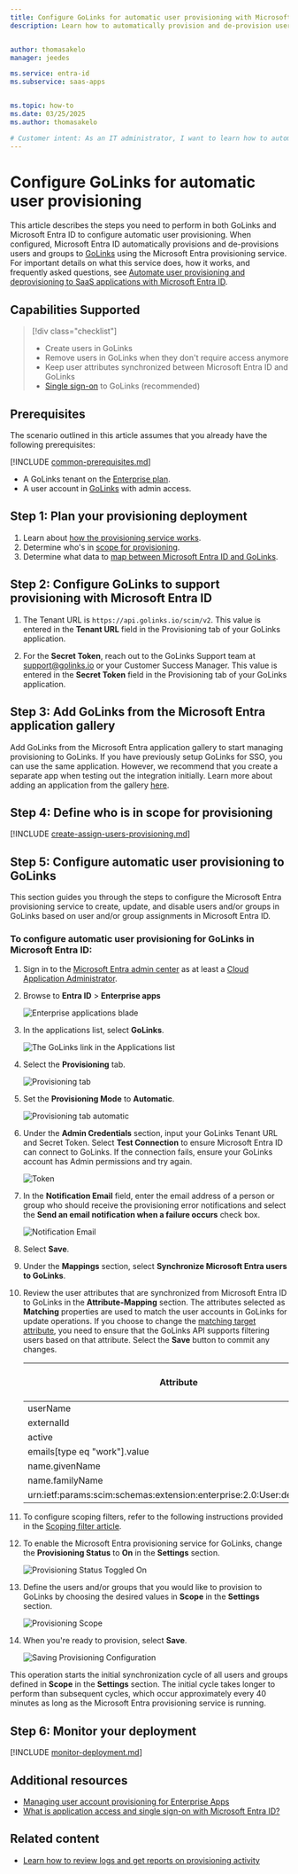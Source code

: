 ```yaml
---
title: Configure GoLinks for automatic user provisioning with Microsoft Entra ID
description: Learn how to automatically provision and de-provision user accounts from Microsoft Entra ID to GoLinks.


author: thomasakelo
manager: jeedes

ms.service: entra-id
ms.subservice: saas-apps


ms.topic: how-to
ms.date: 03/25/2025
ms.author: thomasakelo

# Customer intent: As an IT administrator, I want to learn how to automatically provision and deprovision user accounts from Microsoft Entra ID to GoLinks so that I can streamline the user management process and ensure that users have the appropriate access to GoLinks.
---
```


# Configure GoLinks for automatic user provisioning

This article describes the steps you need to perform in both GoLinks and Microsoft Entra ID to configure automatic user provisioning. When configured, Microsoft Entra ID automatically provisions and de-provisions users and groups to [GoLinks](https://www.golinks.io) using the Microsoft Entra provisioning service. For important details on what this service does, how it works, and frequently asked questions, see [Automate user provisioning and deprovisioning to SaaS applications with Microsoft Entra ID](~/identity/app-provisioning/user-provisioning.md). 


## Capabilities Supported
> [!div class="checklist"]
> * Create users in GoLinks
> * Remove users in GoLinks when they don't require access anymore
> * Keep user attributes synchronized between Microsoft Entra ID and GoLinks
> * [Single sign-on](./golinks-tutorial.md) to GoLinks (recommended)

## Prerequisites

The scenario outlined in this article assumes that you already have the following prerequisites:

[!INCLUDE [common-prerequisites.md](~/identity/saas-apps/includes/common-prerequisites.md)]
* A GoLinks tenant on the [Enterprise plan](https://www.golinks.io/pricing.php).
* A user account in [GoLinks](https://www.golinks.io) with admin access.


## Step 1: Plan your provisioning deployment
1. Learn about [how the provisioning service works](~/identity/app-provisioning/user-provisioning.md).
2. Determine who's in [scope for provisioning](~/identity/app-provisioning/define-conditional-rules-for-provisioning-user-accounts.md).
3. Determine what data to [map between Microsoft Entra ID and GoLinks](~/identity/app-provisioning/customize-application-attributes.md). 

<a name='step-2-configure-golinks-to-support-provisioning-with-azure-ad'></a>

## Step 2: Configure GoLinks to support provisioning with Microsoft Entra ID

1. The Tenant URL is `https://api.golinks.io/scim/v2`. This value is entered in the **Tenant URL** field in the Provisioning tab of your GoLinks application.

2. For the **Secret Token**, reach out to the GoLinks Support team at support@golinks.io or your Customer Success Manager. This value is entered in the **Secret Token** field in the Provisioning tab of your GoLinks application.


<a name='step-3-add-golinks-from-the-azure-ad-application-gallery'></a>

## Step 3: Add GoLinks from the Microsoft Entra application gallery

Add GoLinks from the Microsoft Entra application gallery to start managing provisioning to GoLinks. If you have previously setup GoLinks for SSO, you can use the same application. However, we recommend that you create a separate app when testing out the integration initially. Learn more about adding an application from the gallery [here](~/identity/enterprise-apps/add-application-portal.md). 

## Step 4: Define who is in scope for provisioning 

[!INCLUDE [create-assign-users-provisioning.md](~/identity/saas-apps/includes/create-assign-users-provisioning.md)]

## Step 5: Configure automatic user provisioning to GoLinks 

This section guides you through the steps to configure the Microsoft Entra provisioning service to create, update, and disable users and/or groups in GoLinks based on user and/or group assignments in Microsoft Entra ID.

<a name='to-configure-automatic-user-provisioning-for-golinks-in-azure-ad'></a>

### To configure automatic user provisioning for GoLinks in Microsoft Entra ID:

1. Sign in to the [Microsoft Entra admin center](https://entra.microsoft.com) as at least a [Cloud Application Administrator](~/identity/role-based-access-control/permissions-reference.md#cloud-application-administrator).
1. Browse to **Entra ID** > **Enterprise apps**

	![Enterprise applications blade](common/enterprise-applications.png)

1. In the applications list, select **GoLinks**.

	![The GoLinks link in the Applications list](common/all-applications.png)

3. Select the **Provisioning** tab.

	![Provisioning tab](common/provisioning.png)

4. Set the **Provisioning Mode** to **Automatic**.

	![Provisioning tab automatic](common/provisioning-automatic.png)

5. Under the **Admin Credentials** section, input your GoLinks Tenant URL and Secret Token. Select **Test Connection** to ensure Microsoft Entra ID can connect to GoLinks. If the connection fails, ensure your GoLinks account has Admin permissions and try again.

 	![Token](common/provisioning-testconnection-tenanturltoken.png)

6. In the **Notification Email** field, enter the email address of a person or group who should receive the provisioning error notifications and select the **Send an email notification when a failure occurs** check box.

	![Notification Email](common/provisioning-notification-email.png)

7. Select **Save**.

8. Under the **Mappings** section, select **Synchronize Microsoft Entra users to GoLinks**.

9. Review the user attributes that are synchronized from Microsoft Entra ID to GoLinks in the **Attribute-Mapping** section. The attributes selected as **Matching** properties are used to match the user accounts in GoLinks for update operations. If you choose to change the [matching target attribute](~/identity/app-provisioning/customize-application-attributes.md), you need to ensure that the GoLinks API supports filtering users based on that attribute. Select the **Save** button to commit any changes.

   |Attribute|Type|Supported For Filtering|
   |---|---|---|
   |userName|String|&check;|
   |externalId|String||
   |active|Boolean||
   |emails[type eq "work"].value|String||
   |name.givenName|String||
   |name.familyName|String||
   |urn:ietf:params:scim:schemas:extension:enterprise:2.0:User:department|String||

10. To configure scoping filters, refer to the following instructions provided in the [Scoping filter article](~/identity/app-provisioning/define-conditional-rules-for-provisioning-user-accounts.md).

11. To enable the Microsoft Entra provisioning service for GoLinks, change the **Provisioning Status** to **On** in the **Settings** section.

	![Provisioning Status Toggled On](common/provisioning-toggle-on.png)

12. Define the users and/or groups that you would like to provision to GoLinks by choosing the desired values in **Scope** in the **Settings** section.

	![Provisioning Scope](common/provisioning-scope.png)

13. When you're ready to provision, select **Save**.

	![Saving Provisioning Configuration](common/provisioning-configuration-save.png)

This operation starts the initial synchronization cycle of all users and groups defined in **Scope** in the **Settings** section. The initial cycle takes longer to perform than subsequent cycles, which occur approximately every 40 minutes as long as the Microsoft Entra provisioning service is running. 

## Step 6: Monitor your deployment

[!INCLUDE [monitor-deployment.md](~/identity/saas-apps/includes/monitor-deployment.md)]

## Additional resources

* [Managing user account provisioning for Enterprise Apps](~/identity/app-provisioning/configure-automatic-user-provisioning-portal.md)
* [What is application access and single sign-on with Microsoft Entra ID?](~/identity/enterprise-apps/what-is-single-sign-on.md)

## Related content

* [Learn how to review logs and get reports on provisioning activity](~/identity/app-provisioning/check-status-user-account-provisioning.md)
